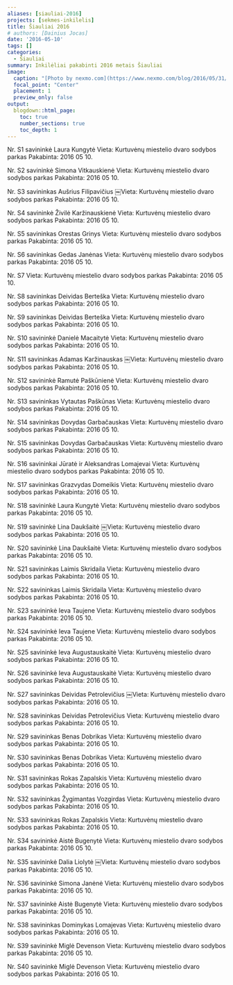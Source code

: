 ```yaml
---
aliases: [siauliai-2016]
projects: [sekmes-inkilelis]
title: Šiauliai 2016
# authors: [Dainius Jocas]
date: '2016-05-10'
tags: []
categories:
  - Šiauliai
summary: Inkilėliai pakabinti 2016 metais Šiauliai
image:
  caption: "[Photo by nexmo.com](https://www.nexmo.com/blog/2016/05/31/building-sms-google-sheets-application-aws-lambda-dr)"
  focal_point: "Center"
  placement: 1
  preview_only: false
output:
  blogdown::html_page:
    toc: true
    number_sections: true
    toc_depth: 1
---
```



Nr. S1 savininkė Laura Kungytė
Vieta: Kurtuvėnų miestelio dvaro sodybos parkas
Pakabinta: 2016 05 10.

Nr. S2 savininkė Simona Vitkauskienė
Vieta: Kurtuvėnų miestelio dvaro sodybos parkas
Pakabinta: 2016 05 10.

Nr. S3 savininkas Aušrius Filipavičius
￼Vieta: Kurtuvėnų miestelio dvaro sodybos parkas
Pakabinta: 2016 05 10.

Nr. S4 savininkė Živilė Karžinauskienė
Vieta: Kurtuvėnų miestelio dvaro sodybos parkas
Pakabinta: 2016 05 10.

Nr. S5 savininkas Orestas Grinys
Vieta: Kurtuvėnų miestelio dvaro sodybos parkas
Pakabinta: 2016 05 10.

Nr. S6 savininkas Gedas Janėnas
Vieta: Kurtuvėnų miestelio dvaro sodybos parkas
Pakabinta: 2016 05 10.

Nr. S7
Vieta: Kurtuvėnų miestelio dvaro sodybos parkas
Pakabinta: 2016 05 10.

Nr. S8 savininkas Deividas Berteška
Vieta: Kurtuvėnų miestelio dvaro sodybos parkas
Pakabinta: 2016 05 10.

Nr. S9 savininkas Deividas Berteška
Vieta: Kurtuvėnų miestelio dvaro sodybos parkas
Pakabinta: 2016 05 10.

Nr. S10 savininkė Danielė Macaitytė
Vieta: Kurtuvėnų miestelio dvaro sodybos parkas
Pakabinta: 2016 05 10.

Nr. S11 savininkas Adamas Karžinauskas
￼Vieta: Kurtuvėnų miestelio dvaro sodybos parkas
Pakabinta: 2016 05 10.

Nr. S12 savininkė Ramutė Paškūnienė
Vieta: Kurtuvėnų miestelio dvaro sodybos parkas
Pakabinta: 2016 05 10.

Nr. S13 savininkas Vytautas Paškūnas
Vieta: Kurtuvėnų miestelio dvaro sodybos parkas
Pakabinta: 2016 05 10.

Nr. S14 savininkas Dovydas Garbačauskas
Vieta: Kurtuvėnų miestelio dvaro sodybos parkas
Pakabinta: 2016 05 10.

Nr. S15 savininkas Dovydas Garbačauskas
Vieta: Kurtuvėnų miestelio dvaro sodybos parkas
Pakabinta: 2016 05 10.

Nr. S16 savininkai Jūratė ir Aleksandras Lomajevai
Vieta: Kurtuvėnų miestelio dvaro sodybos parkas
Pakabinta: 2016 05 10.

Nr. S17 savininkas Grazvydas Domeikis
Vieta: Kurtuvėnų miestelio dvaro sodybos parkas
Pakabinta: 2016 05 10.

Nr. S18 savininkė Laura Kungytė
Vieta: Kurtuvėnų miestelio dvaro sodybos parkas
Pakabinta: 2016 05 10.

Nr. S19 savininkė Lina Daukšaitė
￼Vieta: Kurtuvėnų miestelio dvaro sodybos parkas
Pakabinta: 2016 05 10.

Nr. S20 savininkė Lina Daukšaitė
Vieta: Kurtuvėnų miestelio dvaro sodybos parkas
Pakabinta: 2016 05 10.

Nr. S21 savininkas Laimis Skridaila
Vieta: Kurtuvėnų miestelio dvaro sodybos parkas
Pakabinta: 2016 05 10.

Nr. S22 savininkas Laimis Skridaila
Vieta: Kurtuvėnų miestelio dvaro sodybos parkas
Pakabinta: 2016 05 10.

Nr. S23 savininkė Ieva Taujene
Vieta: Kurtuvėnų miestelio dvaro sodybos parkas
Pakabinta: 2016 05 10.

Nr. S24 savininkė Ieva Taujene
Vieta: Kurtuvėnų miestelio dvaro sodybos parkas
Pakabinta: 2016 05 10.

Nr. S25 savininkė Ieva Augustauskaitė
Vieta: Kurtuvėnų miestelio dvaro sodybos parkas
Pakabinta: 2016 05 10.

Nr. S26 savininkė Ieva Augustauskaitė
Vieta: Kurtuvėnų miestelio dvaro sodybos parkas
Pakabinta: 2016 05 10.

Nr. S27 savininkas Deividas Petrolevičius
￼Vieta: Kurtuvėnų miestelio dvaro sodybos parkas
Pakabinta: 2016 05 10.

Nr. S28 savininkas Deividas Petrolevičius
Vieta: Kurtuvėnų miestelio dvaro sodybos parkas
Pakabinta: 2016 05 10.

Nr. S29 savininkas Benas Dobrikas
Vieta: Kurtuvėnų miestelio dvaro sodybos parkas
Pakabinta: 2016 05 10.

Nr. S30 savininkas Benas Dobrikas
Vieta: Kurtuvėnų miestelio dvaro sodybos parkas
Pakabinta: 2016 05 10.

Nr. S31 savininkas Rokas Zapalskis
Vieta: Kurtuvėnų miestelio dvaro sodybos parkas
Pakabinta: 2016 05 10.

Nr. S32 savininkas Žygimantas Vozgirdas
Vieta: Kurtuvėnų miestelio dvaro sodybos parkas
Pakabinta: 2016 05 10.

Nr. S33 savininkas Rokas Zapalskis
Vieta: Kurtuvėnų miestelio dvaro sodybos parkas
Pakabinta: 2016 05 10.

Nr. S34 savininkė Aistė Bugenytė
Vieta: Kurtuvėnų miestelio dvaro sodybos parkas
Pakabinta: 2016 05 10.

Nr. S35 savininkė Dalia Liolytė
￼Vieta: Kurtuvėnų miestelio dvaro sodybos parkas
Pakabinta: 2016 05 10.

Nr. S36 savininkė Simona Janėnė
Vieta: Kurtuvėnų miestelio dvaro sodybos parkas
Pakabinta: 2016 05 10.

Nr. S37 savininkė Aistė Bugenytė
Vieta: Kurtuvėnų miestelio dvaro sodybos parkas
Pakabinta: 2016 05 10.

Nr. S38 savininkas Dominykas Lomajevas
Vieta: Kurtuvėnų miestelio dvaro sodybos parkas
Pakabinta: 2016 05 10.

Nr. S39 savininkė Miglė Devenson
Vieta: Kurtuvėnų miestelio dvaro sodybos parkas
Pakabinta: 2016 05 10.

Nr. S40 savininkė Miglė Devenson
Vieta: Kurtuvėnų miestelio dvaro sodybos parkas
Pakabinta: 2016 05 10.
